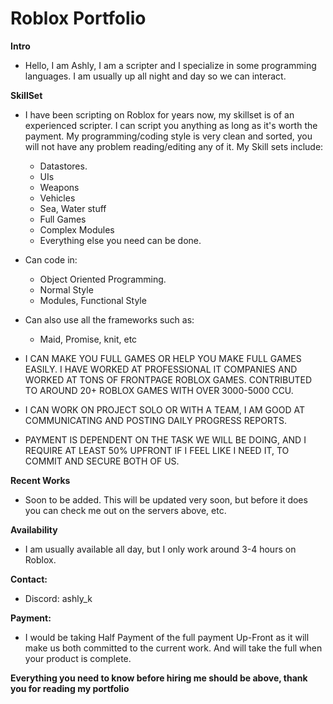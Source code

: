 # Roblox Portfolio

**Intro**
* Hello, I am Ashly, I am a scripter and I specialize in some programming languages. I am usually up all night and day so we can interact. 

**SkillSet**
* I have been scripting on Roblox for years now, my skillset is of an experienced scripter. I can script you anything as long as it's worth the payment. My programming/coding style is very clean and sorted, you will not have any problem reading/editing any of it. My Skill sets include:
  * Datastores.
  * UIs
  * Weapons
  * Vehicles
  * Sea, Water stuff
  * Full Games
  * Complex Modules
  * Everything else you need can be done.
* Can code in:
  * Object Oriented Programming.
  * Normal Style
  * Modules, Functional Style
* Can also use all the frameworks such as:
  * Maid, Promise, knit, etc
 
* I CAN MAKE YOU FULL GAMES OR HELP YOU MAKE FULL GAMES EASILY. I HAVE WORKED AT PROFESSIONAL IT COMPANIES AND WORKED AT TONS OF FRONTPAGE ROBLOX GAMES. CONTRIBUTED TO AROUND 20+ ROBLOX GAMES WITH OVER 3000-5000 CCU.
* I CAN WORK ON PROJECT SOLO OR WITH A TEAM, I AM GOOD AT COMMUNICATING AND POSTING DAILY PROGRESS REPORTS.
* PAYMENT IS DEPENDENT ON THE TASK WE WILL BE DOING, AND I REQUIRE AT LEAST 50% UPFRONT IF I FEEL LIKE I NEED IT, TO COMMIT AND SECURE BOTH OF US.

**Recent Works**
* Soon to be added. This will be updated very soon, but before it does you can check me out on the servers above, etc.
  
**Availability**
* I am usually available all day, but I only work around 3-4 hours on Roblox.

**Contact:**
* Discord: ashly_k

**Payment:**
* I would be taking Half Payment of the full payment Up-Front as it will make us both committed to the current work. And will take the full when your product is complete.

**Everything you need to know before hiring me should be above, thank you for reading my portfolio**

